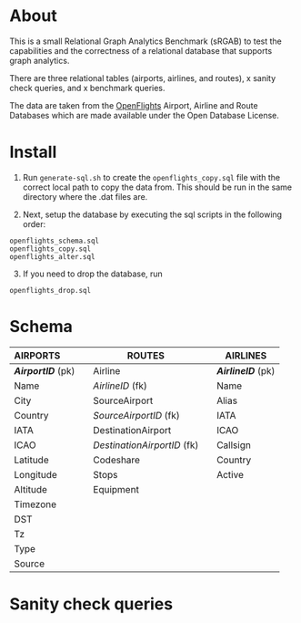 # About

This is a small Relational Graph Analytics Benchmark (sRGAB) to test the capabilities and the correctness of a relational database that supports graph analytics.

There are three relational tables (airports, airlines, and routes), x sanity check queries, and x benchmark queries.

The data are taken from the [OpenFlights](https://openflights.org/data.php) Airport, Airline and Route Databases which are made available under the Open Database License.

# Install

1. Run `generate-sql.sh` to create the `openflights_copy.sql` file with the correct local path to copy the data from. This should be run in the same directory where the .dat files are.

2. Next, setup the database by executing the sql scripts in the following order:
```
openflights_schema.sql
openflights_copy.sql
openflights_alter.sql
```

3. If you need to drop the database, run
```
openflights_drop.sql
```

# Schema

| AIRPORTS |   | ROUTES |     | AIRLINES |
|:---      |---|  ---   |:---| ---      |
|**_AirportID_** (pk)|   |Airline   |   |**_AirlineID_** (pk)|
|Name      |   |*AirlineID* (fk)    |   |Name     |
|City      |   |SourceAirport       |   |Alias    |
|Country   |   |*SourceAirportID* (fk)|   |IATA     |
|IATA      |   |DestinationAirport  |   |ICAO     |
|ICAO      |   |*DestinationAirportID* (fk)|   |Callsign |
|Latitude  |   |Codeshare           |   |Country  |
|Longitude |   |Stops               |   |Active   |
|Altitude  |   |Equipment           |   |         |
|Timezone  |
|DST       |
|Tz        |
|Type      |
|Source    |


# Sanity check queries

